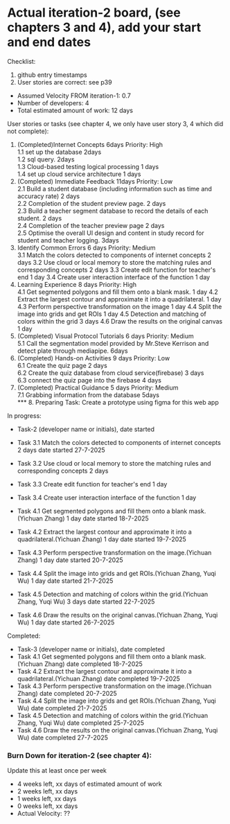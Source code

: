 # Actual iteration-2 board, (see chapters 3 and 4), add your start and end dates 

Checklist: 
1. github entry timestamps
2. User stories are correct: see p39

* Assumed Velocity FROM iteration-1: 0.7 
* Number of developers: 4
* Total estimated amount of work: 12 days

User stories or tasks (see chapter 4, we only have user story 3, 4 which did not complete):
1. (Completed)Internet Concepts  6days Priority: High  
   1.1 set up the database 2days  
   1.2 sql query. 2days  
   1.3 Cloud-based testing logical processing 1 days    
   1.4 set up cloud service architecture 1 days
2. (Completed) Immediate Feedback  11days Priority: Low  
   2.1 Build a student database (including information such as time and accuracy rate) 2 days  
   2.2 Completion of the student preview page. 2 days  
   2.3 Build a teacher segment database to record the details of each student.  2 days  
   2.4 Completion of the teacher preview page 2 days  
   2.5 Optimise the overall UI design and content in study record for student and teacher logging. 3days
3. Identify Common Errors  6 days Priority: Medium  
   3.1 Match the colors detected to components of internet concepts 2 days
   3.2 Use cloud or local memory to store the matching rules and corresponding concepts 2 days
   3.3 Create edit function for teacher's end 1 day
   3.4 Create user interaction interface of the function 1 day
5. Learning Experience 8 days Priority: High  
   4.1 Get segmented polygons and fill them onto a blank mask.  1 day
   4.2 Extract the largest contour and approximate it into a quadrilateral.  1 day
   4.3 Perform perspective transformation on the image  1 day
   4.4 Split the image into grids and get ROIs  1 day
   4.5 Detection and matching of colors within the grid  3 days
   4.6 Draw the results on the original canvas  1 day
6. (Completed) Visual Protocol Tutorials 6 days Priority: Medium  
   5.1 Call the segmentation model provided by Mr.Steve Kerrison and detect plate through mediapipe.  6days
7. (Completed) Hands-on Activities 9 days Priority: Low        
   6.1 Create the quiz page 2 days  
   6.2 Create the quiz database from cloud service(firebase) 3 days  
   6.3 connect the quiz page into the firebase 4 days
8. (Completed) Practical Guidance 5 days Priority: Medium    
   7.1 Grabbing information from the database 5days    
   *** 8. Preparing Task: Create a prototype using figma for this web app

In progress:
* Task-2 (developer name or initials), date started

* Task 3.1 Match the colors detected to components of internet concepts 2 days date started 27-7-2025
* Task 3.2 Use cloud or local memory to store the matching rules and corresponding concepts 2 days
* Task 3.3 Create edit function for teacher's end 1 day
* Task 3.4 Create user interaction interface of the function 1 day
* Task 4.1 Get segmented polygons and fill them onto a blank mask.(Yichuan Zhang) 1 day date started 18-7-2025
* Task 4.2 Extract the largest contour and approximate it into a quadrilateral.(Yichuan Zhang) 1 day date started 19-7-2025
* Task 4.3 Perform perspective transformation on the image.(Yichuan Zhang) 1 day date started 20-7-2025
* Task 4.4 Split the image into grids and get ROIs.(Yichuan Zhang, Yuqi Wu) 1 day date started 21-7-2025
* Task 4.5 Detection and matching of colors within the grid.(Yichuan Zhang, Yuqi Wu) 3 days date started 22-7-2025
* Task 4.6 Draw the results on the original canvas.(Yichuan Zhang, Yuqi Wu) 1 day date started 26-7-2025

Completed:
* Task-3 (developer name or initials), date completed
* Task 4.1 Get segmented polygons and fill them onto a blank mask.(Yichuan Zhang) date completed 18-7-2025
* Task 4.2 Extract the largest contour and approximate it into a quadrilateral.(Yichuan Zhang) date completed 19-7-2025
* Task 4.3 Perform perspective transformation on the image.(Yichuan Zhang) date completed 20-7-2025
* Task 4.4 Split the image into grids and get ROIs.(Yichuan Zhang, Yuqi Wu) date completed 21-7-2025
* Task 4.5 Detection and matching of colors within the grid.(Yichuan Zhang, Yuqi Wu) date completed 25-7-2025
* Task 4.6 Draw the results on the original canvas.(Yichuan Zhang, Yuqi Wu) date completed 27-7-2025


### Burn Down for iteration-2 (see chapter 4):
Update this at least once per week
* 4 weeks left, xx days of estimated amount of work 
* 2 weeks left, xx days
* 1 weeks left, xx days
* 0 weeks left, xx days
* Actual Velocity: ?? 
